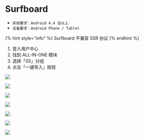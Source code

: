 # Surfboard

* `系统要求：Android 4.4 及以上`
* `设备要求：Android Phone / Tablet`

{% hint style="info" %}
Surfboard 不兼容 SSR 协议
{% endhint %}

1. 登入用户中心
2. 找到 ALL-IN-ONE 模块
3. 选择「SS」分组
4. 点击「一键导入」按钮

![](../../.gitbook/assets/jietu20181116-172936.png)

![](../../.gitbook/assets/image_2018-11-16_16-23-54.png)

![](../../.gitbook/assets/jietu20181116-173031.png)

![](../../.gitbook/assets/screenshot_2018-11-16-16-20-13-350_com.getsurfboard.png)

![](../../.gitbook/assets/screenshot_2018-11-16-16-20-21-269_com.getsurfboard.png)

![](../../.gitbook/assets/screenshot_2018-11-16-16-50-03-400_com.getsurfboard.png)

![](../../.gitbook/assets/screenshot_2018-11-16-16-41-34-050_com.getsurfboard.png)

